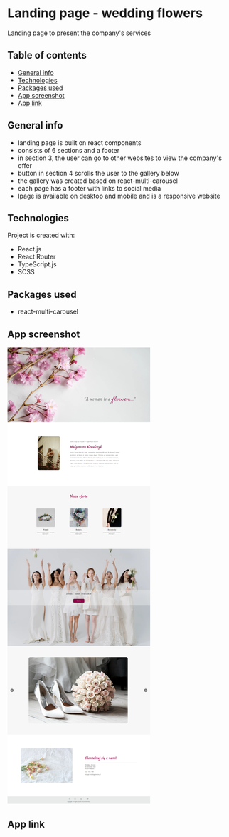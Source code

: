 # Landing page - wedding flowers
Landing page to present the company's services

## Table of contents
- [General info](#general-info)
- [Technologies](#technologies)
- [Packages used](#packages-used)
- [App screenshot](#app-screenshots)
- [App link](#app-link)

## General info
- landing page is built on react components
- consists of 6 sections and a footer
- in section 3, the user can go to other websites to view the company's offer
- button in section 4 scrolls the user to the gallery below
- the gallery was created based on react-multi-carousel
- each page has a footer with links to social media
- lpage is available on desktop and mobile and is a responsive website

## Technologies
Project is created with:
- React.js
- React Router
- TypeScript.js
- SCSS

## Packages used
- react-multi-carousel

## App screenshot
<img src="./src/img/screenshot.png" alt="app-screenshot">

## App link